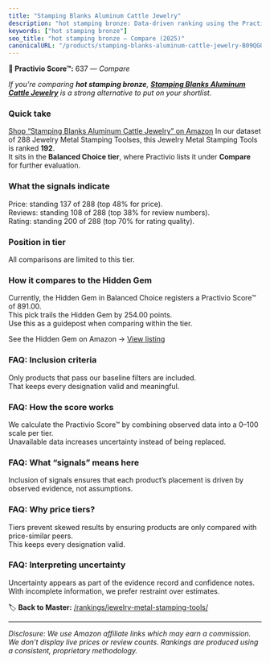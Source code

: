 ```yaml
---
title: "Stamping Blanks Aluminum Cattle Jewelry"
description: "hot stamping bronze: Data-driven ranking using the Practivio Score™. Positioned by quality, value, demand, findability, momentum."
keywords: ["hot stamping bronze"]
seo_title: "hot stamping bronze — Compare (2025)"
canonicalURL: "/products/stamping-blanks-aluminum-cattle-jewelry-B09QGQX81Q/"
---
```


**🛒 Practivio Score™:** 637 — _Compare_


*If you're comparing **hot stamping bronze**, **[Stamping Blanks Aluminum Cattle Jewelry](https://www.amazon.com/dp/B09QGQX81Q?tag=practivio-20)** is a strong alternative to put on your shortlist.*
### Quick take
[Shop “Stamping Blanks Aluminum Cattle Jewelry” on Amazon](https://www.amazon.com/dp/B09QGQX81Q?tag=practivio-20)
In our dataset of 288 Jewelry Metal Stamping Toolses, this Jewelry Metal Stamping Tools is ranked **192**.  
It sits in the **Balanced Choice tier**, where Practivio lists it under **Compare** for further evaluation.

### What the signals indicate
Price: standing 137 of 288 (top 48% for price).  
Reviews: standing 108 of 288 (top 38% for review numbers).  
Rating: standing 200 of 288 (top 70% for rating quality).  

### Position in tier
All comparisons are limited to this tier.

### How it compares to the Hidden Gem
Currently, the Hidden Gem in Balanced Choice registers a Practivio Score™ of 891.00.  
This pick trails the Hidden Gem by 254.00 points.  
Use this as a guidepost when comparing within the tier.  

See the Hidden Gem on Amazon → [View listing](https://www.amazon.com/dp/B08H528HCX?tag=practivio-20)

### FAQ: Inclusion criteria
Only products that pass our baseline filters are included.  
That keeps every designation valid and meaningful.

### FAQ: How the score works
We calculate the Practivio Score™ by combining observed data into a 0–100 scale per tier.  
Unavailable data increases uncertainty instead of being replaced.

### FAQ: What “signals” means here
Inclusion of signals ensures that each product’s placement is driven by observed evidence, not assumptions.

### FAQ: Why price tiers?
Tiers prevent skewed results by ensuring products are only compared with price-similar peers.  
This keeps every designation valid.

### FAQ: Interpreting uncertainty
Uncertainty appears as part of the evidence record and confidence notes.  
With incomplete information, we prefer restraint over estimates.

<!-- Missing template for Compare/CompareWithinPriceClass -->


🏷️ **Back to Master:** [/rankings/jewelry-metal-stamping-tools/](/rankings/jewelry-metal-stamping-tools/)

---
_Disclosure: We use Amazon affiliate links which may earn a commission. We don’t display live prices or review counts. Rankings are produced using a consistent, proprietary methodology._
